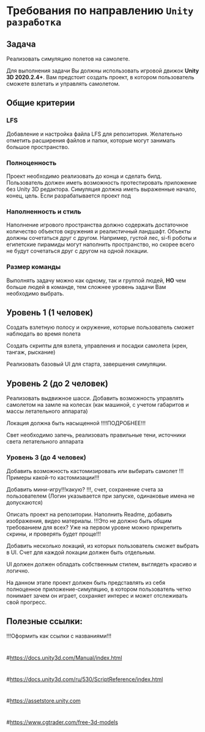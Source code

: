 # Требования по направлению `Unity разработка`
## Задача
Реализовать симуляцию полетов на самолете.

Для выполнения задачи Вы должны использовать игровой движок **Unity 3D 2020.2.4+**. Вам предстоит создать проект, в котором пользователь сможете взлетать и управлять самолетом. 

## Общие критерии

### LFS
Добавление и настройка файла LFS для репозитория. Желательно отметить расширения файлов и папки, которые могут занимать большое пространство.

### Полноценность

Проект необходимо реализовать до конца и сделать билд. Пользователь должен иметь возможность протестировать приложение без Unity 3D редактора. Симуляция должна иметь выраженные начало, конец, цель. Если разрабатывается проект под 

### Наполненность и стиль 

Наполнение игрового пространства должно содержать достаточное количество объектов окружения и реалистичный ландшафт. Объекты должны сочетаться друг с другом. Например, густой лес, si-fi роботы и египетские пирамиды могут наполнить пространство, но скорее всего не будут сочетаться друг с другом на одной локации.

### Размер команды

Выполнять задачу можно как одному, так и группой людей, **НО** чем больше людей в команде, тем сложнее уровень задачи Вам необходимо выбрать.

## Уровень 1 (1 человек)

Создать взлетную полосу и окружение, которые пользователь сможет наблюдать во время полета

Создать скрипты для взлета, управления и посадки самолета (крен, тангаж, рыскание)

Реализовать базовый UI для старта, завершения симуляции.

## Уровень 2 (до 2 человек) 

Реализовать выдвижное шасси. Добавить возможность управлять самолетом на замле на колесах (как машиной, с учетом габаритов и массы летательного аппарата) 

Локация должна быть насыщенной !!!!ПОДРОБНЕЕ!!!

Свет необходимо запечь, реализовать правильные тени, источники света летательного аппарата 

### Уровень 3 (до 4 человек) 

Добавить возможность кастомизировать или выбирать самолет !!!Примеры какой-то кастомизации!!!

Добавить мини-игру!!!какую? !!!, счет, сохранение счета за пользователем (Логин указывается при запуске, одинаковые имена не допускаются)

Описать проект на репозитории. Наполнить Readme, добавить изображения, видео материалы. !!!Это не должно быть общим требованием для всех? Уже на первом уровне можно прикрепить скрины, и проверять будет проще!!!

Добавить несколько локаций, из которых пользователь сможет выбрать в UI. Счет для каждой локации должен быть отдельным.

UI должен должен обладать собственным стилем, выглядеть красиво и логично.  

На данном этапе проект должен быть представлять из себя полноценное приложение-симуляцию, в котором пользователь четко понимает зачем он играет, сохраняет интерес и может отслеживать свой прогресс.

## Полезные ссылки:

!!!Оформить как ссылки с  названиями!!!
#
#https://docs.unity3d.com/Manual/index.html 
#
#https://docs.unity3d.com/ru/530/ScriptReference/index.html 
#
#https://assetstore.unity.com 
#
#https://www.cgtrader.com/free-3d-models 

 

 

 